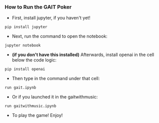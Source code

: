 ### How to Run the GAIT Poker

- First, install jupyter, if you haven't yet!
```
pip install jupyter
```
- Next, run the command to open the notebook:
```
jupyter notebook
```

- **(if you don't have this installed)** Afterwards, install openai in the cell below the code logic:
```
pip install openai
```

- Then type in the command under that cell:
```
run gait.ipynb
```

- Or if you launched it in the gaitwithmusic:

```
run gaitwithmusic.ipynb
```

- To play the game! Enjoy!

